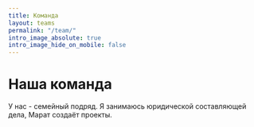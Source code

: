 ```yaml
---
title: Команда
layout: teams
permalink: "/team/"
intro_image_absolute: true
intro_image_hide_on_mobile: false
---
```


# Наша команда

У нас - семейный подряд. Я занимаюсь юридической составляющей дела, Марат создаёт проекты.
